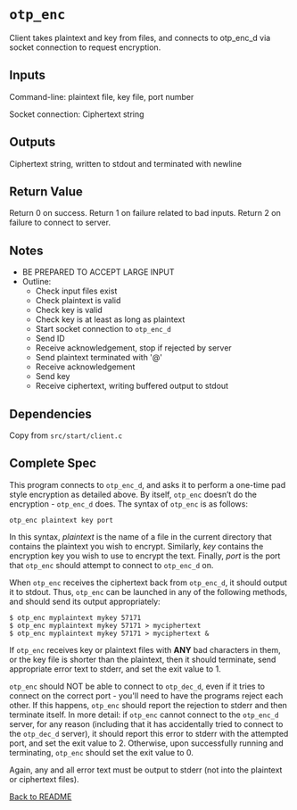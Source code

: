 # `otp_enc`

Client takes plaintext and key from files, and connects to otp_enc_d via socket connection to request encryption.

## Inputs
Command-line: plaintext file, key file, port number

Socket connection: Ciphertext string

## Outputs
Ciphertext string, written to stdout and terminated with newline

## Return Value
Return 0 on success.
Return 1 on failure related to bad inputs.
Return 2 on failure to connect to server.

## Notes
+ BE PREPARED TO ACCEPT LARGE INPUT
+ Outline:
    + Check input files exist
    + Check plaintext is valid
    + Check key is valid
    + Check key is at least as long as plaintext
    + Start socket connection to `otp_enc_d`
    + Send ID
    + Receive acknowledgement, stop if rejected by server
    + Send plaintext terminated with '@'
    + Receive acknowledgement
    + Send key
    + Receive ciphertext, writing buffered output to stdout

## Dependencies
Copy from `src/start/client.c`

## Complete Spec
This program connects to `otp_enc_d`, and asks it to perform a one-time pad style encryption as detailed above. By itself, `otp_enc` doesn’t do the encryption - `otp_enc_d` does. The syntax of `otp_enc` is as follows:

```
otp_enc plaintext key port
```

In this syntax, _plaintext_ is the name of a file in the current directory that contains the plaintext you wish to encrypt. Similarly, _key_ contains the encryption key you wish to use to encrypt the text. Finally, _port_ is the port that `otp_enc` should attempt to connect to `otp_enc_d` on.

When `otp_enc` receives the ciphertext back from `otp_enc_d`, it should output it to stdout. Thus, `otp_enc` can be launched in any of the following methods, and should send its output appropriately:

```
$ otp_enc myplaintext mykey 57171
$ otp_enc myplaintext mykey 57171 > myciphertext
$ otp_enc myplaintext mykey 57171 > myciphertext &
```

If `otp_enc` receives key or plaintext files with **ANY** bad characters in them, or the key file is shorter than the plaintext, then it should terminate, send appropriate error text to stderr, and set the exit value to 1.

`otp_enc` should NOT be able to connect to `otp_dec_d`, even if it tries to connect on the correct port - you'll need to have the programs reject each other. If this happens, `otp_enc` should report the rejection to stderr and then terminate itself. In more detail: if `otp_enc` cannot connect to the `otp_enc_d` server, for any reason (including that it has accidentally tried to connect to the `otp_dec_d` server), it should report this error to stderr with the attempted port, and set the exit value to 2. Otherwise, upon successfully running and terminating, `otp_enc` should set the exit value to 0.

Again, any and all error text must be output to stderr (not into the plaintext or ciphertext files).

[Back to README](../README.md)